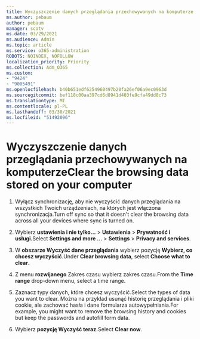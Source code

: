 ```yaml
---
title: Wyczyszczenie danych przeglądania przechowywanych na komputerze
ms.author: pebaum
author: pebaum
manager: scotv
ms.date: 03/29/2021
ms.audience: Admin
ms.topic: article
ms.service: o365-administration
ROBOTS: NOINDEX, NOFOLLOW
localization_priority: Priority
ms.collection: Adm_O365
ms.custom:
- "9424"
- "9005491"
ms.openlocfilehash: b40b651edf6254960497b20fa26ef06a9ec0963d
ms.sourcegitcommit: bef118c00aa397cd6d8941d403fe9cfa49dd8c73
ms.translationtype: MT
ms.contentlocale: pl-PL
ms.lasthandoff: 03/30/2021
ms.locfileid: "51492096"
---
```

# <a name="clear-the-browsing-data-stored-on-your-computer"></a><span data-ttu-id="c37ad-102">Wyczyszczenie danych przeglądania przechowywanych na komputerze</span><span class="sxs-lookup"><span data-stu-id="c37ad-102">Clear the browsing data stored on your computer</span></span>

1. <span data-ttu-id="c37ad-103">Wyłącz synchronizację, aby nie wyczyścić danych przeglądania na wszystkich Twoich urządzeniach, na których jest włączona synchronizacja.</span><span class="sxs-lookup"><span data-stu-id="c37ad-103">Turn off sync so that it doesn't clear the browsing data across all your devices where sync is turned on.</span></span>

1. <span data-ttu-id="c37ad-104">Wybierz **ustawienia i nie tylko...**  >  **Ustawienia**  >  **Prywatność i usługi.**</span><span class="sxs-lookup"><span data-stu-id="c37ad-104">Select **Settings and more ...** > **Settings** > **Privacy and services**.</span></span>

1. <span data-ttu-id="c37ad-105">W **obszarze Wyczyść dane przeglądania** wybierz pozycję **Wybierz, co chcesz wyczyścić**.</span><span class="sxs-lookup"><span data-stu-id="c37ad-105">Under **Clear browsing data**, select **Choose what to clear**.</span></span>

1. <span data-ttu-id="c37ad-106">Z menu **rozwijanego** Zakres czasu wybierz zakres czasu.</span><span class="sxs-lookup"><span data-stu-id="c37ad-106">From the **Time range** drop-down menu, select a time range.</span></span>

1. <span data-ttu-id="c37ad-107">Zaznacz typy danych, które chcesz wyczyścić.</span><span class="sxs-lookup"><span data-stu-id="c37ad-107">Select the types of data you want to clear.</span></span> <span data-ttu-id="c37ad-108">Można na przykład usunąć historię przeglądania i pliki cookie, ale zachować hasła i dane formularza autowypełniania.</span><span class="sxs-lookup"><span data-stu-id="c37ad-108">For example, you might want to remove the browsing history and cookies but keep the passwords and autofill form data.</span></span>

1. <span data-ttu-id="c37ad-109">Wybierz **pozycję Wyczyść teraz.**</span><span class="sxs-lookup"><span data-stu-id="c37ad-109">Select **Clear now**.</span></span>
